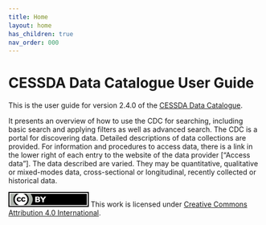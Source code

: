 ```yaml
---
title: Home
layout: home
has_children: true
nav_order: 000
---
```


# CESSDA Data Catalogue User Guide

This is the user guide for version 2.4.0 of the [CESSDA Data Catalogue](https://datacatalogue.cessda.eu/).

It presents an overview of how to use the CDC for searching, including basic search and applying filters as well as advanced search.
The CDC is a portal for discovering data.
Detailed descriptions of data collections are provided.
For information and procedures to access data,
there is a link in the lower right of each entry to the website of the data provider [“Access data”].
The data described are varied. They may be quantitative, qualitative or mixed-modes data, cross-sectional
or longitudinal, recently collected or historical data.

![CC-BY-4.0](images/cc-by.svg "CC-BY-4.0")
This work is licensed under [Creative Commons Attribution 4.0 International](https://creativecommons.org/licenses/by/4.0/).
